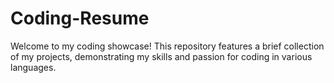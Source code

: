 # Coding-Resume
Welcome to my coding showcase! This repository features a brief collection of my projects, demonstrating my skills and passion for coding in various languages.
